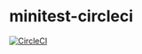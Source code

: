 # minitest-circleci
[![CircleCI](https://circleci.com/gh/shoyan/minitest-circleci.svg?style=svg)](https://circleci.com/gh/shoyan/minitest-circleci)
